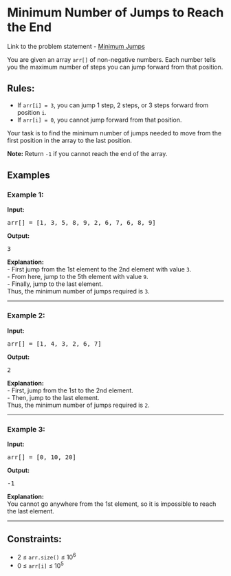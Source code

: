 <h1>Minimum Number of Jumps to Reach the End</h1>

<p> Link to the problem statement - <a href="https://www.geeksforgeeks.org/problems/minimum-number-of-jumps-1587115620/1">Minimum Jumps</a></p> 

<p>You are given an array <code>arr[]</code> of non-negative numbers. Each number tells you the maximum number of steps you can jump forward from that position.</p>

<h2>Rules:</h2>
<ul>
  <li>If <code>arr[i] = 3</code>, you can jump 1 step, 2 steps, or 3 steps forward from position <code>i</code>.</li>
  <li>If <code>arr[i] = 0</code>, you cannot jump forward from that position.</li>
</ul>

<p>Your task is to find the minimum number of jumps needed to move from the first position in the array to the last position.</p>
<p><strong>Note:</strong> Return <code>-1</code> if you cannot reach the end of the array.</p>

<h2>Examples</h2>

<h3>Example 1:</h3>
<p><strong>Input:</strong></p>
<pre>arr[] = [1, 3, 5, 8, 9, 2, 6, 7, 6, 8, 9]</pre>
<p><strong>Output:</strong></p>
<pre>3</pre>
<p><strong>Explanation:</strong><br>
- First jump from the 1st element to the 2nd element with value <code>3</code>.<br>
- From here, jump to the 5th element with value <code>9</code>.<br>
- Finally, jump to the last element.<br>
Thus, the minimum number of jumps required is <code>3</code>.
</p>

<hr>

<h3>Example 2:</h3>
<p><strong>Input:</strong></p>
<pre>arr[] = [1, 4, 3, 2, 6, 7]</pre>
<p><strong>Output:</strong></p>
<pre>2</pre>
<p><strong>Explanation:</strong><br>
- First, jump from the 1st to the 2nd element.<br>
- Then, jump to the last element.<br>
Thus, the minimum number of jumps required is <code>2</code>.
</p>

<hr>

<h3>Example 3:</h3>
<p><strong>Input:</strong></p>
<pre>arr[] = [0, 10, 20]</pre>
<p><strong>Output:</strong></p>
<pre>-1</pre>
<p><strong>Explanation:</strong><br>
You cannot go anywhere from the 1st element, so it is impossible to reach the last element.
</p>

<hr>

<h2>Constraints:</h2>
<ul>
  <li>2 ≤ <code>arr.size()</code> ≤ 10<sup>6</sup></li>
  <li>0 ≤ <code>arr[i]</code> ≤ 10<sup>5</sup></li>
</ul>
